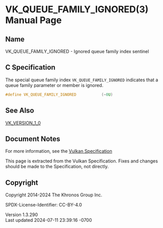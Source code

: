 # VK_QUEUE_FAMILY_IGNORED(3) Manual Page

## Name

VK_QUEUE_FAMILY_IGNORED - Ignored queue family index sentinel



## <a href="#_c_specification" class="anchor"></a>C Specification

The special queue family index `VK_QUEUE_FAMILY_IGNORED` indicates that
a queue family parameter or member is ignored.

``` c
#define VK_QUEUE_FAMILY_IGNORED           (~0U)
```

## <a href="#_see_also" class="anchor"></a>See Also

[VK_VERSION_1_0](https://registry.khronos.org/vulkan/specs/1.3-extensions/man/html/VK_VERSION_1_0.html)

## <a href="#_document_notes" class="anchor"></a>Document Notes

For more information, see the <a
href="https://registry.khronos.org/vulkan/specs/1.3-extensions/html/vkspec.html#VK_QUEUE_FAMILY_IGNORED"
target="_blank" rel="noopener">Vulkan Specification</a>

This page is extracted from the Vulkan Specification. Fixes and changes
should be made to the Specification, not directly.

## <a href="#_copyright" class="anchor"></a>Copyright

Copyright 2014-2024 The Khronos Group Inc.

SPDX-License-Identifier: CC-BY-4.0

Version 1.3.290  
Last updated 2024-07-11 23:39:16 -0700
